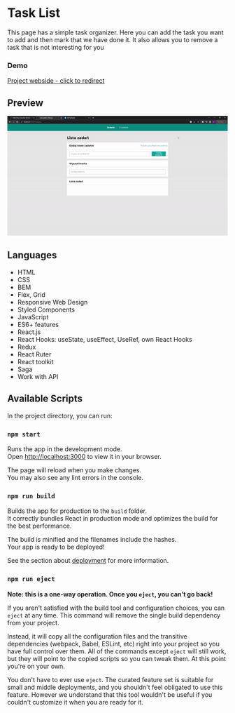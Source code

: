 # Task List

This page has a simple task organizer. Here you can add the task you want to add and then mark that we have done it. It also allows you to remove a task that is not interesting for you

### Demo
[Project webside - click to redirect](https://adrianplotka.github.io/todo-list-react/)

## Preview
![Demo](readme.gif)

## Languages 

- HTML
- CSS
- BEM
- Flex, Grid
- Responsive Web Design 
- Styled Components 
- JavaScript
- ES6+ features 
- React.js
- React Hooks: useState, useEffect, UseRef, own React Hooks
- Redux
- React Ruter
- React toolkit
- Saga
- Work with API


## Available Scripts

In the project directory, you can run:

### `npm start`

Runs the app in the development mode.\
Open [http://localhost:3000](http://localhost:3000) to view it in your browser.

The page will reload when you make changes.\
You may also see any lint errors in the console.
### `npm run build`

Builds the app for production to the `build` folder.\
It correctly bundles React in production mode and optimizes the build for the best performance.

The build is minified and the filenames include the hashes.\
Your app is ready to be deployed!

See the section about [deployment](https://facebook.github.io/create-react-app/docs/deployment) for more information.

### `npm run eject`

**Note: this is a one-way operation. Once you `eject`, you can't go back!**

If you aren't satisfied with the build tool and configuration choices, you can `eject` at any time. This command will remove the single build dependency from your project.

Instead, it will copy all the configuration files and the transitive dependencies (webpack, Babel, ESLint, etc) right into your project so you have full control over them. All of the commands except `eject` will still work, but they will point to the copied scripts so you can tweak them. At this point you're on your own.

You don't have to ever use `eject`. The curated feature set is suitable for small and middle deployments, and you shouldn't feel obligated to use this feature. However we understand that this tool wouldn't be useful if you couldn't customize it when you are ready for it.
